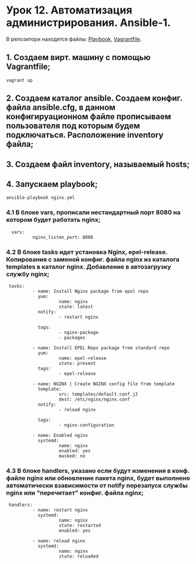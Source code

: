 # Урок 12. Автоматизация администрирования. Ansible-1.
В репозитори находятся файлы: [Playbook](nginx.yml), [Vagrantfile](Vagrantfile).

## 1. Создаем вирт. машину с помощью Vagrantfile;
```
vagrant up
```
## 2. Создаем каталог ansible. Создаем конфиг. файла ansible.cfg, в данном конфигируационном файле прописываем пользователя под которым будем подключаться. Расположение inventory файла;

## 3. Создаем файл inventory, называемый hosts;

## 4. Запускаем playbook;
```
ansible-playbook nginx.yml
```
### 4.1 В блоке vars, прописали нестандартный порт 8080 на котором будет работать nginx;
```
  vars:
          nginx_listen_port: 8080
```

### 4.2 В блоке tasks идет установка Nginx, epel-release. Копирования с заменой конфиг. файла nginx из каталога templates в каталог nginx. Добавление в автозагрузку службу nginx;
```
 tasks:
          - name: Install Nginx package from epol repo
            yum:
                    name: nginx
                    state: latest
            notify:
                    - restart nginx
                    
            tags:
                    - nginx-package
                    - packages

          - name: Install EPEL Repo package from standard repo
            yum:
                    name: epel-release
                    state: present
            tags: 
                    - epel-release

          - name: NGINX | Create NGINX config file from template
            template:
                    src: templates/default.conf.j2
                    dest: /etc/nginx/nginx.conf
            notify:
                    - reload nginx
                    
            tags:
                    - nginx-configuration

          - name: Enabled nginx
            systemd:
                    name: nginx
                    enabled: yes
                    masked: no
```

### 4.3 В блоке handlers, указано если будут изменения в конф. файле nginx или обновление пакета nginx, будет выполнено автоматически взависимости от notify перезапуск службы nginx или "перечитает" конфиг. файла nginx;
```
 handlers:
          - name: restart nginx
            systemd:
                    name: nginx
                    state: restarted
                    enabled: yes

          - name: reload nginx
            systemd:
                    name: nginx
                    state: reloaded
```
